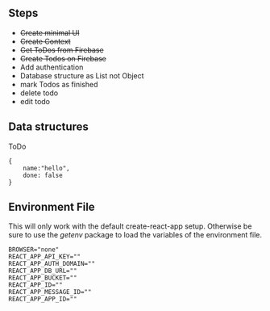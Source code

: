 ## Steps

- ~~Create minimal UI~~
- ~~Create Context~~
- ~~Get ToDos from Firebase~~
- ~~Create Todos on Firebase~~
- Add authentication
- Database structure as List not Object
- mark Todos as finished
- delete todo
- edit todo

## Data structures

ToDo

```
{
    name:"hello",
    done: false
}
```

## Environment File

This will only work with the default create-react-app setup. Otherwise be sure to use the _getenv_ package to load the variables of the environment file.

```
BROWSER="none"
REACT_APP_API_KEY=""
REACT_APP_AUTH_DOMAIN=""
REACT_APP_DB_URL=""
REACT_APP_BUCKET=""
REACT_APP_ID=""
REACT_APP_MESSAGE_ID=""
REACT_APP_APP_ID=""


```
